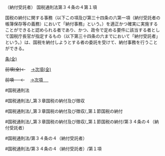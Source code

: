 （納付受託者）
国税通則法第３４条の４第１項

国税の納付に関する事務（以下この項及び第三十四条の六第一項（納付受託者の帳簿保存等の義務）において「納付事務」という。）を適正かつ確実に実施することができると認められる者であり、かつ、政令で定める要件に該当する者として国税庁長官が指定するもの（以下第三十四条の六までにおいて「納付受託者」という。）は、国税を納付しようとする者の委託を受けて、納付事務を行うことができる。

[条(全)](国税通則法＿＿＿＿＿第３４条の４_.md)

~~前項(全)←~~　  [→次項(全)](国税通則法＿＿＿＿＿第３４条の４第２項_.md)

~~前項 　 ←~~　  [→次項 　 ](国税通則法＿＿＿＿＿第３４条の４第２項.md)



#国税通則法

#国税通則法/_第３章国税の納付及び徴収

#国税通則法/_第３章国税の納付及び徴収/_第１節国税の納付

#国税通則法/_第３章国税の納付及び徴収/_第１節国税の納付/第３４条の４（納付受託者）

#国税通則法/第３４条の４（納付受託者）

#国税通則法/第３４条の４（納付受託者）/第１項

